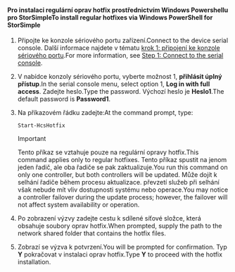 <!--author=SharS last changed: 9/17/15-->

#### <a name="to-install-regular-hotfixes-via-windows-powershell-for-storsimple"></a><span data-ttu-id="f24df-101">Pro instalaci regulární oprav hotfix prostřednictvím Windows Powershellu pro StorSimple</span><span class="sxs-lookup"><span data-stu-id="f24df-101">To install regular hotfixes via Windows PowerShell for StorSimple</span></span>
1. <span data-ttu-id="f24df-102">Připojte ke konzole sériového portu zařízení.</span><span class="sxs-lookup"><span data-stu-id="f24df-102">Connect to the device serial console.</span></span> <span data-ttu-id="f24df-103">Další informace najdete v tématu [krok 1: připojení ke konzole sériového portu](../articles/storsimple/storsimple-update-device.md#step1).</span><span class="sxs-lookup"><span data-stu-id="f24df-103">For more information, see [Step 1: Connect to the serial console](../articles/storsimple/storsimple-update-device.md#step1).</span></span>
2. <span data-ttu-id="f24df-104">V nabídce konzoly sériového portu, vyberte možnost 1, **přihlásit úplný přístup**.</span><span class="sxs-lookup"><span data-stu-id="f24df-104">In the serial console menu, select option 1, **Log in with full access**.</span></span> <span data-ttu-id="f24df-105">Zadejte heslo.</span><span class="sxs-lookup"><span data-stu-id="f24df-105">Type the password.</span></span> <span data-ttu-id="f24df-106">Výchozí heslo je **Heslo1**.</span><span class="sxs-lookup"><span data-stu-id="f24df-106">The default password is **Password1**.</span></span>
3. <span data-ttu-id="f24df-107">Na příkazovém řádku zadejte:</span><span class="sxs-lookup"><span data-stu-id="f24df-107">At the command prompt, type:</span></span>
   
    ```
    Start-HcsHotfix
    ```
   
    > [!IMPORTANT]
    >
    > <span data-ttu-id="f24df-108">Tento příkaz se vztahuje pouze na regulární opravy hotfix.</span><span class="sxs-lookup"><span data-stu-id="f24df-108">This command applies only to regular hotfixes.</span></span> <span data-ttu-id="f24df-109">Tento příkaz spustit na jenom jeden řadič, ale oba řadiče se pak zaktualizuje.</span><span class="sxs-lookup"><span data-stu-id="f24df-109">You run this command on only one controller, but both controllers will be updated.</span></span>
    > <span data-ttu-id="f24df-110">Může dojít k selhání řadiče během procesu aktualizace. převzetí služeb při selhání však nebude mít vliv dostupnosti systému nebo operace.</span><span class="sxs-lookup"><span data-stu-id="f24df-110">You may notice a controller failover during the update process; however, the failover will not affect system availability or operation.</span></span>

4. <span data-ttu-id="f24df-111">Po zobrazení výzvy zadejte cestu k sdílené síťové složce, která obsahuje soubory oprav hotfix.</span><span class="sxs-lookup"><span data-stu-id="f24df-111">When prompted, supply the path to the network shared folder that contains the hotfix files.</span></span>
5. <span data-ttu-id="f24df-112">Zobrazí se výzva k potvrzení.</span><span class="sxs-lookup"><span data-stu-id="f24df-112">You will be prompted for confirmation.</span></span> <span data-ttu-id="f24df-113">Typ **Y** pokračovat v instalaci oprav hotfix.</span><span class="sxs-lookup"><span data-stu-id="f24df-113">Type **Y** to proceed with the hotfix installation.</span></span>

